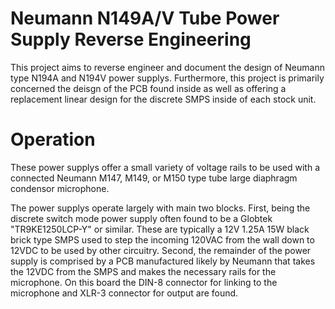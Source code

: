 # Neumann N149A/V Tube Power Supply Reverse Engineering
This project aims to reverse engineer and document the design of Neumann type N194A and N194V power supplys.
Furthermore, this project is primarily concerned the deisgn of the PCB found inside as well as offering a replacement linear design for the discrete SMPS inside of each stock unit.

# Operation
These power supplys offer a small variety of voltage rails to be used with a connected Neumann M147, M149, or M150 type tube large diaphragm condensor microphone. 

The power supplys operate largely with main two blocks. First, being the discrete switch mode power supply often found to be a Globtek "TR9KE1250LCP-Y" or similar. These are typically a 12V 1.25A 15W black brick type SMPS used to step the incoming 120VAC from the wall down to 12VDC to be used by other circuitry. Second, the remainder of the power supply is comprised by a PCB manufactured likely by Neumann that takes the 12VDC from the SMPS and makes the necessary rails for the microphone. On this board the DIN-8 connector for linking to the microphone and XLR-3 connector for output are found.
